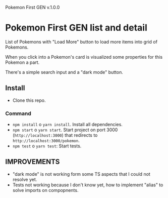 Pokemon First GEN  v.1.0.0

# Pokemon First GEN list and detail

List of Pokemons with "Load More" button to load more items into grid of Pokemons.

When you click into a Pokemon's card is visualized some properties for this Pokemon a part.

There's a simple search input and a "dark mode" button.

## Install

- Clone this repo.

### Command

- `npm install` o `yarn install`. Install all dependencies.
- `npm start` o `yarn start`. Start project on port 3000 (`http://localhost:3000`) that redirects to `http://localhost:3000/pokemon`.
- `npm test` o `yarn test`: Start tests.

## IMPROVEMENTS

- "dark mode" is not working form some TS aspects that I could not resolve yet.
- Tests not working because I don't know yet, how to implement "alias" to solve imports on compopnents.
